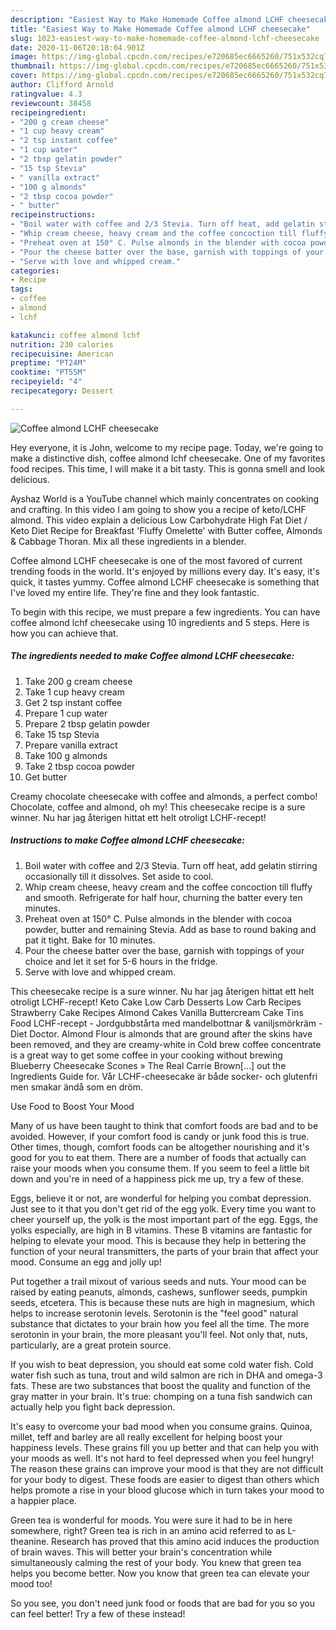 ```yaml
---
description: "Easiest Way to Make Homemade Coffee almond LCHF cheesecake"
title: "Easiest Way to Make Homemade Coffee almond LCHF cheesecake"
slug: 1023-easiest-way-to-make-homemade-coffee-almond-lchf-cheesecake
date: 2020-11-06T20:18:04.901Z
image: https://img-global.cpcdn.com/recipes/e720685ec6665260/751x532cq70/coffee-almond-lchf-cheesecake-recipe-main-photo.jpg
thumbnail: https://img-global.cpcdn.com/recipes/e720685ec6665260/751x532cq70/coffee-almond-lchf-cheesecake-recipe-main-photo.jpg
cover: https://img-global.cpcdn.com/recipes/e720685ec6665260/751x532cq70/coffee-almond-lchf-cheesecake-recipe-main-photo.jpg
author: Clifford Arnold
ratingvalue: 4.3
reviewcount: 38458
recipeingredient:
- "200 g cream cheese"
- "1 cup heavy cream"
- "2 tsp instant coffee"
- "1 cup water"
- "2 tbsp gelatin powder"
- "15 tsp Stevia"
- " vanilla extract"
- "100 g almonds"
- "2 tbsp cocoa powder"
- " butter"
recipeinstructions:
- "Boil water with coffee and 2/3 Stevia. Turn off heat, add gelatin stirring occasionally till it dissolves. Set aside to cool."
- "Whip cream cheese, heavy cream and the coffee concoction till fluffy and smooth. Refrigerate for half hour, churning the batter every ten minutes."
- "Preheat oven at 150° C. Pulse almonds in the blender with cocoa powder, butter and remaining Stevia. Add as base to round baking and pat it tight. Bake for 10 minutes."
- "Pour the cheese batter over the base, garnish with toppings of your choice and let it set for 5-6 hours in the fridge."
- "Serve with love and whipped cream."
categories:
- Recipe
tags:
- coffee
- almond
- lchf

katakunci: coffee almond lchf 
nutrition: 230 calories
recipecuisine: American
preptime: "PT24M"
cooktime: "PT55M"
recipeyield: "4"
recipecategory: Dessert

---
```



![Coffee almond LCHF cheesecake](https://img-global.cpcdn.com/recipes/e720685ec6665260/751x532cq70/coffee-almond-lchf-cheesecake-recipe-main-photo.jpg)

Hey everyone, it is John, welcome to my recipe page. Today, we're going to make a distinctive dish, coffee almond lchf cheesecake. One of my favorites food recipes. This time, I will make it a bit tasty. This is gonna smell and look delicious.

Ayshaz World is a YouTube channel which mainly concentrates on cooking and crafting. In this video I am going to show you a recipe of keto/LCHF almond. This video explain a delicious Low Carbohydrate High Fat Diet / Keto Diet Recipe for Breakfast &#39;Fluffy Omelette&#39; with Butter coffee, Almonds &amp; Cabbage Thoran. Mix all these ingredients in a blender.

Coffee almond LCHF cheesecake is one of the most favored of current trending foods in the world. It's enjoyed by millions every day. It's easy, it's quick, it tastes yummy. Coffee almond LCHF cheesecake is something that I've loved my entire life. They're fine and they look fantastic.


To begin with this recipe, we must prepare a few ingredients. You can have coffee almond lchf cheesecake using 10 ingredients and 5 steps. Here is how you can achieve that.

<!--inarticleads1-->

##### The ingredients needed to make Coffee almond LCHF cheesecake:

1. Take 200 g cream cheese
1. Take 1 cup heavy cream
1. Get 2 tsp instant coffee
1. Prepare 1 cup water
1. Prepare 2 tbsp gelatin powder
1. Take 15 tsp Stevia
1. Prepare  vanilla extract
1. Take 100 g almonds
1. Take 2 tbsp cocoa powder
1. Get  butter


Creamy chocolate cheesecake with coffee and almonds, a perfect combo! Chocolate, coffee and almond, oh my! This cheesecake recipe is a sure winner. Nu har jag återigen hittat ett helt otroligt LCHF-recept! 

<!--inarticleads2-->

##### Instructions to make Coffee almond LCHF cheesecake:

1. Boil water with coffee and 2/3 Stevia. Turn off heat, add gelatin stirring occasionally till it dissolves. Set aside to cool.
1. Whip cream cheese, heavy cream and the coffee concoction till fluffy and smooth. Refrigerate for half hour, churning the batter every ten minutes.
1. Preheat oven at 150° C. Pulse almonds in the blender with cocoa powder, butter and remaining Stevia. Add as base to round baking and pat it tight. Bake for 10 minutes.
1. Pour the cheese batter over the base, garnish with toppings of your choice and let it set for 5-6 hours in the fridge.
1. Serve with love and whipped cream.


This cheesecake recipe is a sure winner. Nu har jag återigen hittat ett helt otroligt LCHF-recept! Keto Cake Low Carb Desserts Low Carb Recipes Strawberry Cake Recipes Almond Cakes Vanilla Buttercream Cake Tins Food LCHF-recept - Jordgubbstårta med mandelbottnar &amp; vaniljsmörkräm - Diet Doctor. Almond Flour is almonds that are ground after the skins have been removed, and they are creamy-white in Cold brew coffee concentrate is a great way to get some coffee in your cooking without brewing Blueberry Cheesecake Scones » The Real Carrie Brown[…] out the Ingredients Guide for. Vår LCHF-cheesecake är både socker- och glutenfri men smakar ändå som en dröm. 

Use Food to Boost Your Mood


Many of us have been taught to think that comfort foods are bad and to be avoided. However, if your comfort food is candy or junk food this is true. Other times, though, comfort foods can be altogether nourishing and it's good for you to eat them. There are a number of foods that actually can raise your moods when you consume them. If you seem to feel a little bit down and you're in need of a happiness pick me up, try a few of these.

Eggs, believe it or not, are wonderful for helping you combat depression. Just see to it that you don't get rid of the egg yolk. Every time you want to cheer yourself up, the yolk is the most important part of the egg. Eggs, the yolks especially, are high in B vitamins. These B vitamins are fantastic for helping to elevate your mood. This is because they help in bettering the function of your neural transmitters, the parts of your brain that affect your mood. Consume an egg and jolly up!

Put together a trail mixout of various seeds and nuts. Your mood can be raised by eating peanuts, almonds, cashews, sunflower seeds, pumpkin seeds, etcetera. This is because these nuts are high in magnesium, which helps to increase serotonin levels. Serotonin is the "feel good" natural substance that dictates to your brain how you feel all the time. The more serotonin in your brain, the more pleasant you'll feel. Not only that, nuts, particularly, are a great protein source.

If you wish to beat depression, you should eat some cold water fish. Cold water fish such as tuna, trout and wild salmon are rich in DHA and omega-3 fats. These are two substances that boost the quality and function of the gray matter in your brain. It's true: chomping on a tuna fish sandwich can actually help you fight back depression. 

It's easy to overcome your bad mood when you consume grains. Quinoa, millet, teff and barley are all really excellent for helping boost your happiness levels. These grains fill you up better and that can help you with your moods as well. It's not hard to feel depressed when you feel hungry! The reason these grains can improve your mood is that they are not difficult for your body to digest. These foods are easier to digest than others which helps promote a rise in your blood glucose which in turn takes your mood to a happier place.

Green tea is wonderful for moods. You were sure it had to be in here somewhere, right? Green tea is rich in an amino acid referred to as L-theanine. Research has proved that this amino acid induces the production of brain waves. This will better your brain's concentration while simultaneously calming the rest of your body. You knew that green tea helps you become better. Now you know that green tea can elevate your mood too!

So you see, you don't need junk food or foods that are bad for you so you can feel better! Try a few of these instead!

